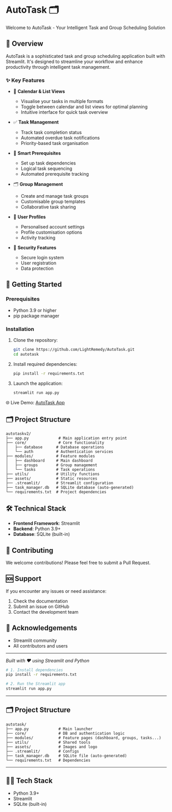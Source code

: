 # AutoTask 🗂️

Welcome to AutoTask - Your Intelligent Task and Group Scheduling Solution

## 📖 Overview

AutoTask is a sophisticated task and group scheduling application built with Streamlit. It's designed to streamline your workflow and enhance productivity through intelligent task management.

### ✨ Key Features

- 📅 **Calendar & List Views**
  - Visualise your tasks in multiple formats
  - Toggle between calendar and list views for optimal planning
  - Intuitive interface for quick task overview

- ✅ **Task Management**
  - Track task completion status
  - Automated overdue task notifications
  - Priority-based task organisation

- 🧱 **Smart Prerequisites**
  - Set up task dependencies
  - Logical task sequencing
  - Automated prerequisite tracking

- 🗂️ **Group Management**
  - Create and manage task groups
  - Customisable group templates
  - Collaborative task sharing

- 👤 **User Profiles**
  - Personalised account settings
  - Profile customisation options
  - Activity tracking

- 🔐 **Security Features**
  - Secure login system
  - User registration
  - Data protection

## 🚀 Getting Started

### Prerequisites

- Python 3.9 or higher
- pip package manager

### Installation

1. Clone the repository:
   ```bash
   git clone https://github.com/LightRemedy/AutoTask.git
   cd autotask
   ```

2. Install required dependencies:
   ```bash
   pip install -r requirements.txt
   ```

3. Launch the application:
   ```bash
   streamlit run app.py
   ```

🌐 Live Demo: [AutoTask App](https://autotask.streamlit.app/)

## 🗂️ Project Structure

```
autotaskv2/
├── app.py             # Main application entry point
├── core/              # Core functionality
│   ├── database      # Database operations
│   └── auth          # Authentication services
├── modules/          # Feature modules
│   ├── dashboard     # Main dashboard
│   ├── groups        # Group management
│   └── tasks         # Task operations
├── utils/            # Utility functions
├── assets/           # Static resources
├── .streamlit/       # Streamlit configuration
├── task_manager.db   # SQLite database (auto-generated)
└── requirements.txt  # Project dependencies
```

## 🛠️ Technical Stack

- **Frontend Framework**: Streamlit
- **Backend**: Python 3.9+
- **Database**: SQLite (built-in)

## 🤝 Contributing

We welcome contributions! Please feel free to submit a Pull Request.

## 🆘 Support

If you encounter any issues or need assistance:
1. Check the documentation
2. Submit an issue on GitHub
3. Contact the development team

## 🙏 Acknowledgements

- Streamlit community
- All contributors and users

---

*Built with ❤️ using Streamlit and Python*

```bash
# 1. Install dependencies
pip install -r requirements.txt

# 2. Run the Streamlit app
streamlit run app.py
```

---

## 🗂️ Project Structure

```
autotask/
├── app.py             # Main launcher
├── core/              # DB and authentication logic
├── modules/           # Feature pages (dashboard, groups, tasks...)
├── utils/             # Shared tools
├── assets/            # Images and logo
├── .streamlit/        # Configs
├── task_manager.db    # SQLite file (auto-generated)
└── requirements.txt   # Dependencies
```

---

## 👨‍💻 Tech Stack

- Python 3.9+
- Streamlit
- SQLite (built-in)
